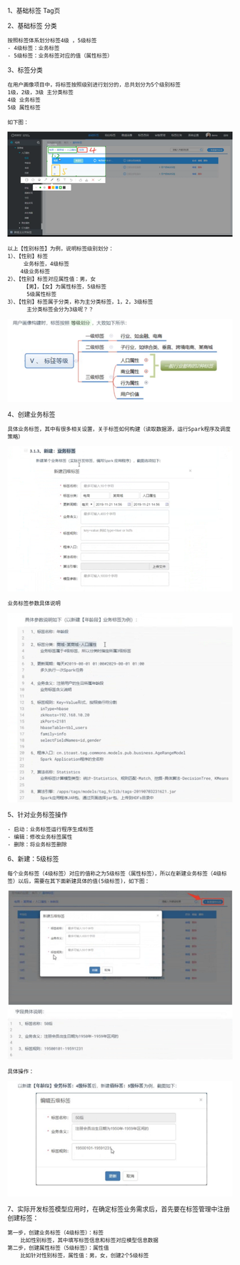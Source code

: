 1、基础标签 Tag页

2、基础标签 分类
    
    按照标签体系划分标签4级 ，5级标签
    - 4级标签：业务标签
    - 5级标签：业务标签对应的值（属性标签）
    
3、标签分类
    
    在用户画像项目中，将标签按照级别进行划分的，总共划分为5个级别标签
    1级，2级，3级 主分类标签
    4级 业务标签
    5级 属性标签
    
    如下图：
![img.png](img.png)
    
    以上【性别标签】为例，说明标签级别划分：
    1）、【性别】标签
         业务标签，4级标签
        4级业务标签
    2）、【性别】标签对应属性值：男，女
         【男】，【女】为属性标签，5级标签
          5级属性标签
    3）、【性别】标签属于分类，称为主分类标签，1，2，3级标签
          主分类标签会分为3级呢？？

![img_1.png](img_1.png)

4、创建业务标签
    
    具体业务标签，其中有很多相关设置，关于标签如何构建（读取数据源，运行Spark程序及调度策略）
    
![img_2.png](img_2.png)

    业务标签参数具体说明

![](企业微信20220121-164306@2x.png)


5、针对业务标签操作
    
    - 启动：业务标签运行程序生成标签
    - 编辑：修改业务标签属性
    - 删除：将业务标签删除

6、新建：5级标签
    
    每个业务标签（4级标签）对应的值称之为5级标签（属性标签），所以在新建业务标签（4级标签）以后，需要在其下面新建具体的值(5级标签)，如下图：
![](企业微信20220121-165247@2x.png)
    
    具体操作：

![](企业微信20220121-165400@2x.png)

7、实际开发标签模型应用时，在确定标签业务需求后，首先要在标签管理中注册创建标签：
    
    第一步，创建业务标签（4级标签）：标签
        比如性别标签，其中填写标签信息和标签对应模型信息数据
    第二步，创建属性标签（5级标签）：属性值
        比如针对性别标签，属性值：男，女，创建2个5级标签
    